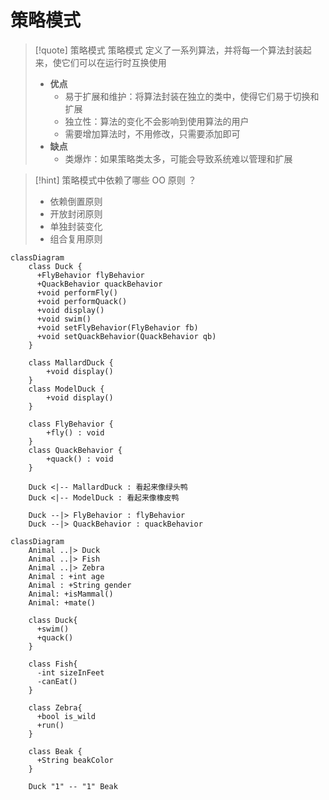 # 策略模式


>[!quote] 策略模式
>策略模式 定义了一系列算法，并将每一个算法封装起来，使它们可以在运行时互换使用
>
>- **优点**
>	- 易于扩展和维护：将算法封装在独立的类中，使得它们易于切换和扩展
>	- 独立性：算法的变化不会影响到使用算法的用户
>	- 需要增加算法时，不用修改，只需要添加即可
>- **缺点**
>	- 类爆炸：如果策略类太多，可能会导致系统难以管理和扩展

>[!hint] 策略模式中依赖了哪些 OO 原则 ？
> - 依赖倒置原则
> - 开放封闭原则
> - 单独封装变化
> - 组合复用原则

```mermaid
classDiagram
    class Duck {
      +FlyBehavior flyBehavior
      +QuackBehavior quackBehavior
      +void performFly()
      +void performQuack()
      +void display()
      +void swim()
      +void setFlyBehavior(FlyBehavior fb)
      +void setQuackBehavior(QuackBehavior qb)
    }
    
    class MallardDuck {
        +void display()
    }
    class ModelDuck {
        +void display()
    }

    class FlyBehavior {
        +fly() : void
    }
    class QuackBehavior {
        +quack() : void
    }
    
    Duck <|-- MallardDuck : 看起来像绿头鸭
    Duck <|-- ModelDuck : 看起来像橡皮鸭
    
    Duck --|> FlyBehavior : flyBehavior
    Duck --|> QuackBehavior : quackBehavior
```





```mermaid
classDiagram
    Animal ..|> Duck
    Animal ..|> Fish
    Animal ..|> Zebra
    Animal : +int age
    Animal : +String gender
    Animal: +isMammal()
    Animal: +mate()
    
    class Duck{
      +swim()
      +quack()
    }
    
    class Fish{
      -int sizeInFeet
      -canEat()
    }
    
    class Zebra{
      +bool is_wild
      +run()
    }
    
    class Beak {
      +String beakColor
    }

    Duck "1" -- "1" Beak
```





